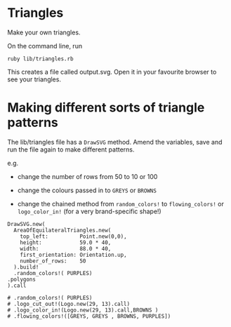 # Triangles

Make your own triangles. 

On the command line, run 

`ruby lib/triangles.rb`

This creates a file called output.svg. Open it in your favourite browser to see your triangles. 

# Making different sorts of triangle patterns 

The lib/triangles file has a `DrawSVG` method. Amend the variables, save and run the file again to make different patterns. 

e.g. 

* change the number of rows from 50 to 10 or 100

* change the colours passed in to `GREYS` or `BROWNS`

* change the chained method from `random_colors!` to `flowing_colors!` or `logo_color_in!` (for a very brand-specific shape!) 

```
DrawSVG.new(
  AreaOfEquilateralTriangles.new(
    top_left:          Point.new(0,0),
    height:            59.0 * 40,
    width:             88.0 * 40,
    first_orientation: Orientation.up,
    number_of_rows:    50
  ).build!
  .random_colors!( PURPLES)
.polygons
).call

# .random_colors!( PURPLES)
# .logo_cut_out!(Logo.new(29, 13).call)
# .logo_color_in!(Logo.new(29, 13).call,BROWNS )
# .flowing_colors!([GREYS, GREYS , BROWNS, PURPLES])
```